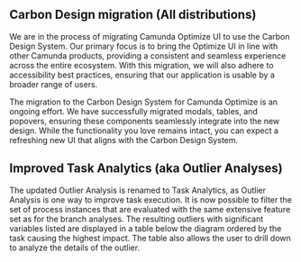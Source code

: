 ## Carbon Design migration (All distributions)

We are in the process of migrating Camunda Optimize UI to use the Carbon Design System. Our primary focus is to bring the Optimize UI in line with other Camunda products, providing a consistent and seamless experience across the entire ecosystem. With this migration, we will also adhere to accessibility best practices, ensuring that our application is usable by a broader range of users.

The migration to the Carbon Design System for Camunda Optimize is an ongoing effort. We have successfully migrated modals, tables, and popovers, ensuring these components seamlessly integrate into the new design. While the functionality you love remains intact, you can expect a refreshing new UI that aligns with the Carbon Design System.

## Improved Task Analytics (aka Outlier Analyses)

The updated Outlier Analysis is renamed to Task Analytics, as Outlier Analysis is one way to improve task execution. It is now possible to filter the set of process instances that are evaluated with the same extensive feature set as for the branch analyses. The resulting outliers with significant variables listed are displayed in a table below the diagram ordered by the task causing the highest impact. The table also allows the user to drill down to analyze the details of the outlier.
